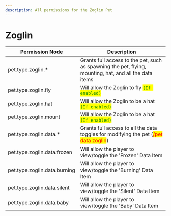 ```yaml
---
description: All permissions for the Zoglin Pet
---
```



# Zoglin
| Permission Node | Description |
| - | - |
| pet.type.zoglin.* | Grants full access to the pet, such as spawning the pet, flying, mounting, hat, and all the data items |
| pet.type.zoglin.fly | Will allow the Zoglin to fly <mark style="color:green;">`(If enabled)`</mark> |
| pet.type.zoglin.hat | Will allow the Zoglin to be a hat <mark style="color:green;">`(If enabled)`</mark> |
| pet.type.zoglin.mount | Will allow the Zoglin to be a hat <mark style="color:green;">`(If enabled)`</mark> |
| pet.type.zoglin.data.* | Grants full access to all the data toggles for modifying the pet (<mark style="color:red;">/pet data zoglin</mark>) |
| pet.type.zoglin.data.frozen | Will allow the player to view/toggle the 'Frozen' Data Item |
| pet.type.zoglin.data.burning | Will allow the player to view/toggle the 'Burning' Data Item |
| pet.type.zoglin.data.silent | Will allow the player to view/toggle the 'Silent' Data Item |
| pet.type.zoglin.data.baby | Will allow the player to view/toggle the 'Baby' Data Item |


